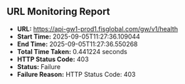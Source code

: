 ## URL Monitoring Report

- **URL:** https://api-gw1-prod1.fisglobal.com/gw/v1/health
- **Start Time:** 2025-09-05T11:27:36.109044
- **End Time:** 2025-09-05T11:27:36.550268
- **Total Time Taken:** 0.441224 seconds
- **HTTP Status Code:** 403
- **Status:** Failure
- **Failure Reason:** HTTP Status Code: 403

